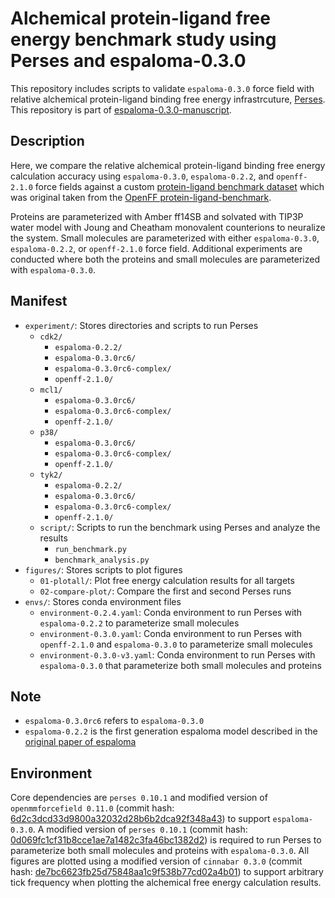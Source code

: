 # Alchemical protein-ligand free energy benchmark study using Perses and espaloma-0.3.0
This repository includes scripts to validate `espaloma-0.3.0` force field with relative alchemical protein-ligand binding free energy infrastrcuture, [Perses](https://github.com/choderalab/perses). This repository is part of [espaloma-0.3.0-manuscript](https://github.com/choderalab/espaloma-0.3.0-manuscript).

## Description
Here, we compare the relative alchemical protein-ligand binding free energy calculation accuracy using `espaloma-0.3.0`, `espaloma-0.2.2`, and `openff-2.1.0` force fields against a custom [protein-ligand benchmark dataset](https://github.com/kntkb/protein-ligand-benchmark-custom) which was original taken from the [OpenFF protein-ligand-benchmark](https://github.com/openforcefield/protein-ligand-benchmark). 

Proteins are parameterized with Amber ff14SB and solvated with TIP3P water model with Joung and Cheatham monovalent counterions to neuralize the system. Small molecules are parameterized with either `espaloma-0.3.0`, `espaloma-0.2.2`, or `openff-2.1.0` force field. Additional experiments are conducted where both the proteins and small molecules are parameterized with `espaloma-0.3.0`.


## Manifest
- `experiment/`: Stores directories and scripts to run Perses
    - `cdk2/`
        - `espaloma-0.2.2/`
        - `espaloma-0.3.0rc6/`
        - `espaloma-0.3.0rc6-complex/`
        - `openff-2.1.0/`
    - `mcl1/`
        - `espaloma-0.3.0rc6/`
        - `espaloma-0.3.0rc6-complex/`
        - `openff-2.1.0/`
    - `p38/`
        - `espaloma-0.3.0rc6/`
        - `espaloma-0.3.0rc6-complex/`
        - `openff-2.1.0/`
    - `tyk2/`
        - `espaloma-0.2.2/`
        - `espaloma-0.3.0rc6/`
        - `espaloma-0.3.0rc6-complex/`
        - `openff-2.1.0/`
    - `script/`: Scripts to run the benchmark using Perses and analyze the results
        - `run_benchmark.py`
        - `benchmark_analysis.py`
- `figures/`: Stores scripts to plot figures
    - `01-plotall/`: Plot free energy calculation results for all targets
    - `02-compare-plot/`: Compare the first and second Perses runs
- `envs/`: Stores conda environment files
    - `environment-0.2.4.yaml`: Conda environment to run Perses with `espaloma-0.2.2` to parameterize small molecules
    - `environment-0.3.0.yaml`: Conda environment to run Perses with `openff-2.1.0` and `espaloma-0.3.0` to parameterize small molecules
    - `environment-0.3.0-v3.yaml`: Conda environment to run Perses with `espaloma-0.3.0` that parameterize both small molecules and proteins

## Note
- `espaloma-0.3.0rc6` refers to `espaloma-0.3.0`
- `espaloma-0.2.2` is the first generation espaloma model described in the [original paper of espaloma](https://pubs.rsc.org/en/content/articlelanding/2022/sc/d2sc02739a)

## Environment
Core dependencies are `perses 0.10.1` and modified version of `openmmforcefield 0.11.0` (commit hash: [6d2c3dcd33d9800a32032d28b6b2dca92f348a43](https://github.com/kntkb/openmmforcefields/tree/6d2c3dcd33d9800a32032d28b6b2dca92f348a43)) to support `espaloma-0.3.0`. A modified version of `perses 0.10.1` (commit hash: [0d069fc1cf31b8cce1ae7a1482c3fa46bc1382d2](https://github.com/kntkb/perses/tree/0d069fc1cf31b8cce1ae7a1482c3fa46bc1382d2)) is required to run Perses to parameterize both small molecules and proteins with `espaloma-0.3.0`.
All figures are plotted using a modified version of `cinnabar 0.3.0` (commit hash: [de7bc6623fb25d75848aa1c9f538b77cd02a4b01](https://github.com/kntkb/cinnabar/tree/de7bc6623fb25d75848aa1c9f538b77cd02a4b01)) to support arbitrary tick frequency when plotting the alchemical free energy calculation results.
